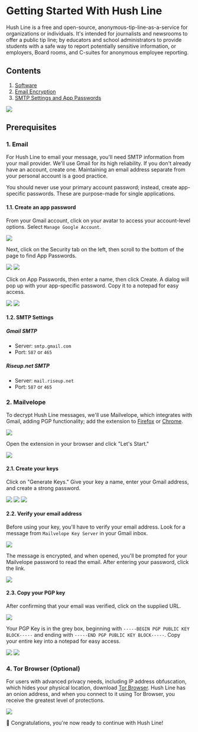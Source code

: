 # Getting Started With Hush Line

Hush Line is a free and open-source, anonymous-tip-line-as-a-service for organizations or individuals. It's intended for journalists and newsrooms to offer a public tip line; by educators and school administrators to provide students with a safe way to report potentially sensitive information, or employers, Board rooms, and C-suites for anonymous employee reporting.

## Contents

1. [Software](#software)
2. [Email Encryption](#email-encryption)
3. [SMTP Settings and App Passwords](#smtp-settings-and-app-passwords)

<img src="img/family.cover.png">

## Prerequisites

### 1. Email

For Hush Line to email your message, you'll need SMTP information from your mail provider. We'll use Gmail for its high reliability. If you don't already have an account, create one. Maintaining an email address separate from your personal account is a good practice.

You should never use your primary account password; instead, create app-specific passwords. These are purpose-made for single applications.

#### 1.1. Create an app password

From your Gmail account, click on your avatar to access your account-level options. Select `Manage Google Account`.

<img src="img/14-profile-menu.png">

Next, click on the Security tab on the left, then scroll to the bottom of the page to find App Passwords.

<img src="img/15-security.png">
<img src="img/16-app-passwords.png">

Click on App Passwords, then enter a name, then click Create. A dialog will pop up with your app-specific password. Copy it to a notepad for easy access.

<img src="img/17-create-password.png">
<img src="img/18-copy-password.png">

#### 1.2. SMTP Settings

##### Gmail SMTP
- Server: `smtp.gmail.com`
- Port: `587` or `465`

##### Riseup.net SMTP
- Server: `mail.riseup.net`
- Port: `587` or `465`

### 2. Mailvelope

To decrypt Hush Line messages, we'll use Mailvelope, which integrates with Gmail, adding PGP functionality; add the extension to [Firefox](https://addons.mozilla.org/en-US/firefox/addon/mailvelope/) or [Chrome](https://chrome.google.com/webstore/detail/mailvelope/kajibbejlbohfaggdiogboambcijhkke).

<img src="img/4-mailvelope.png">

Open the extension in your browser and click "Let's Start."

<img src="img/5-mailvelope.png">

#### 2.1. Create your keys

Click on "Generate Keys." Give your key a name, enter your Gmail address, and create a strong password.

<img src="img/6-mailvelope-setup.png">
<img src="img/7-generate-key.png">
<img src="img/8-key-created.png">

#### 2.2. Verify your email address

Before using your key, you'll have to verify your email address. Look for a message from `Mailvelope Key Server` in your Gmail inbox.

<img src="img/9-verify-email.png">

The message is encrypted, and when opened, you'll be prompted for your Mailvelope password to read the email. After entering your password, click the link.

<img src="img/10-decrypt-message.png">

#### 2.3. Copy your PGP key

After confirming that your email was verified, click on the supplied URL.

<img src="img/11-confirmation.png">

Your PGP Key is in the grey box, beginning with `-----BEGIN PGP PUBLIC KEY BLOCK-----` and ending with `-----END PGP PUBLIC KEY BLOCK-----`. Copy your entire key into a notepad for easy access.

<img src="img/12-public-key.png">
<img src="img/13-copy-key.png">

### 4. Tor Browser (Optional)

For users with advanced privacy needs, including IP address obfuscation, which hides your physical location, download [Tor Browser](https://torproject.org/download). Hush Line has an onion address, and when you connect to it using Tor Browser, you receive the greatest level of protections.

<img src="../img/3-tor-browser.png">

🎉 Congratulations, you're now ready to continue with Hush Line!
